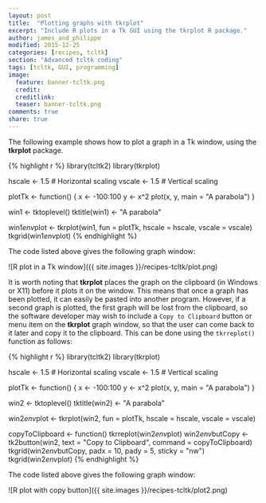 ```yaml
---
layout: post
title:  "Plotting graphs with tkrplot"
excerpt: "Include R plots in a Tk GUI using the tkrplot R package."
author: james_and_philippe
modified: 2015-12-25
categories: [recipes, tcltk]
section: "Advanced tcltk coding"
tags: [tcltk, GUI, programming]
image:
  feature: banner-tcltk.png
  credit: 
  creditlink: 
  teaser: banner-tcltk.png
comments: true
share: true
---
```


The following example shows how to plot a graph in a Tk window, using the **tkrplot** package.


{% highlight r %}
library(tcltk2)
library(tkrplot)

hscale <- 1.5    # Horizontal scaling
vscale <- 1.5    # Vertical scaling

plotTk <- function() {
  x <- -100:100
  y <- x^2
  plot(x, y, main = "A parabola")
}

win1 <- tktoplevel()
tktitle(win1) <- "A parabola"

win1$env$plot <- tkrplot(win1, fun = plotTk,
  hscale = hscale, vscale = vscale)
tkgrid(win1$env$plot)
{% endhighlight %}

The code listed above gives the following graph window:

![R plot in a Tk window]({{ site.images }}/recipes-tcltk/plot.png)

It is worth noting that **tkrplot** places the graph on the clipboard (in Windows or X11) before it plots it on the window. This means that once a graph has been plotted, it can easily be pasted into another program. However, if a second graph is plotted, the first graph will be lost from the clipboard, so the software developer may wish to include a `Copy to Clipboard` button or menu item on the **tkrplot** graph window, so that the user can come back to it later and copy it to the clipboard. This can be done using the `tkrreplot()` function as follows:


{% highlight r %}
library(tcltk2)
library(tkrplot)

hscale <- 1.5    # Horizontal scaling
vscale <- 1.5    # Vertical scaling

plotTk <- function() {
  x <- -100:100
  y <- x^2
  plot(x, y, main = "A parabola")
}

win2 <- tktoplevel()
tktitle(win2) <- "A parabola"

win2$env$plot <- tkrplot(win2, fun = plotTk,
  hscale = hscale, vscale = vscale)

copyToClipboard <- function() tkrreplot(win2$env$plot)
win2$env$butCopy <- tk2button(win2, text = "Copy to Clipboard",
  command = copyToClipboard)
tkgrid(win2$env$butCopy, padx = 10, pady = 5, sticky = "nw")
tkgrid(win2$env$plot)
{% endhighlight %}

The code listed above gives the following graph window:

![R plot with copy button]({{ site.images }}/recipes-tcltk/plot2.png)
